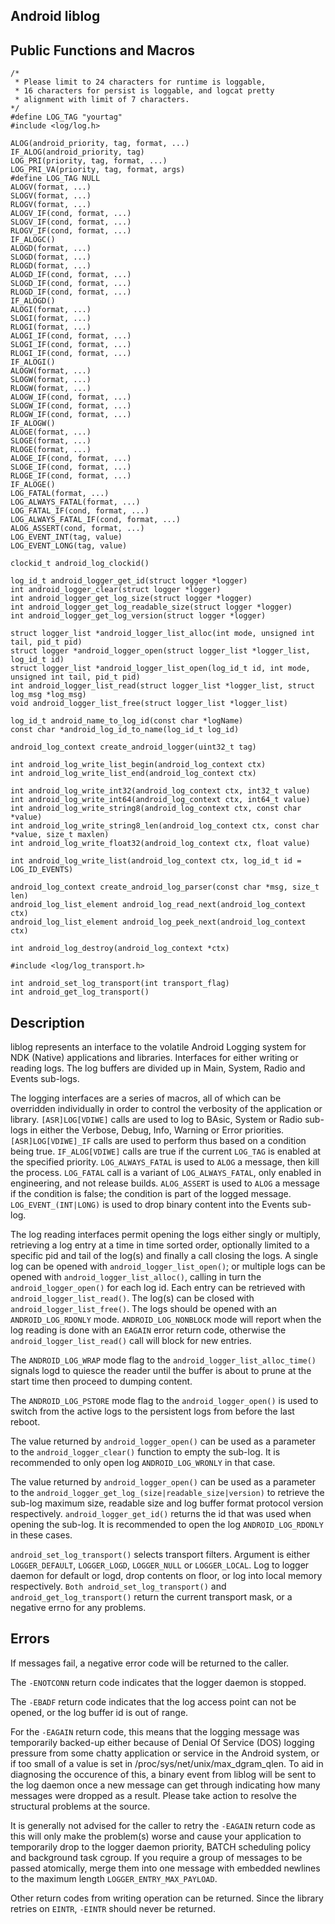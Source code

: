 Android liblog
--------------

Public Functions and Macros
---------------------------

    /*
     * Please limit to 24 characters for runtime is loggable,
     * 16 characters for persist is loggable, and logcat pretty
     * alignment with limit of 7 characters.
    */
    #define LOG_TAG "yourtag"
    #include <log/log.h>
  
    ALOG(android_priority, tag, format, ...)
    IF_ALOG(android_priority, tag)
    LOG_PRI(priority, tag, format, ...)
    LOG_PRI_VA(priority, tag, format, args)
    #define LOG_TAG NULL
    ALOGV(format, ...)
    SLOGV(format, ...)
    RLOGV(format, ...)
    ALOGV_IF(cond, format, ...)
    SLOGV_IF(cond, format, ...)
    RLOGV_IF(cond, format, ...)
    IF_ALOGC()
    ALOGD(format, ...)
    SLOGD(format, ...)
    RLOGD(format, ...)
    ALOGD_IF(cond, format, ...)
    SLOGD_IF(cond, format, ...)
    RLOGD_IF(cond, format, ...)
    IF_ALOGD()
    ALOGI(format, ...)
    SLOGI(format, ...)
    RLOGI(format, ...)
    ALOGI_IF(cond, format, ...)
    SLOGI_IF(cond, format, ...)
    RLOGI_IF(cond, format, ...)
    IF_ALOGI()
    ALOGW(format, ...)
    SLOGW(format, ...)
    RLOGW(format, ...)
    ALOGW_IF(cond, format, ...)
    SLOGW_IF(cond, format, ...)
    RLOGW_IF(cond, format, ...)
    IF_ALOGW()
    ALOGE(format, ...)
    SLOGE(format, ...)
    RLOGE(format, ...)
    ALOGE_IF(cond, format, ...)
    SLOGE_IF(cond, format, ...)
    RLOGE_IF(cond, format, ...)
    IF_ALOGE()
    LOG_FATAL(format, ...)
    LOG_ALWAYS_FATAL(format, ...)
    LOG_FATAL_IF(cond, format, ...)
    LOG_ALWAYS_FATAL_IF(cond, format, ...)
    ALOG_ASSERT(cond, format, ...)
    LOG_EVENT_INT(tag, value)
    LOG_EVENT_LONG(tag, value)
      
    clockid_t android_log_clockid()
    
    log_id_t android_logger_get_id(struct logger *logger)
    int android_logger_clear(struct logger *logger)
    int android_logger_get_log_size(struct logger *logger)
    int android_logger_get_log_readable_size(struct logger *logger)
    int android_logger_get_log_version(struct logger *logger)
        
    struct logger_list *android_logger_list_alloc(int mode, unsigned int tail, pid_t pid)
    struct logger *android_logger_open(struct logger_list *logger_list, log_id_t id)
    struct logger_list *android_logger_list_open(log_id_t id, int mode, unsigned int tail, pid_t pid)
    int android_logger_list_read(struct logger_list *logger_list, struct log_msg *log_msg)
    void android_logger_list_free(struct logger_list *logger_list)
    
    log_id_t android_name_to_log_id(const char *logName)
    const char *android_log_id_to_name(log_id_t log_id)
        
    android_log_context create_android_logger(uint32_t tag)
    
    int android_log_write_list_begin(android_log_context ctx)
    int android_log_write_list_end(android_log_context ctx)
    
    int android_log_write_int32(android_log_context ctx, int32_t value)
    int android_log_write_int64(android_log_context ctx, int64_t value)
    int android_log_write_string8(android_log_context ctx, const char *value)
    int android_log_write_string8_len(android_log_context ctx, const char *value, size_t maxlen)
    int android_log_write_float32(android_log_context ctx, float value)
    
    int android_log_write_list(android_log_context ctx, log_id_t id = LOG_ID_EVENTS)
    
    android_log_context create_android_log_parser(const char *msg, size_t len)
    android_log_list_element android_log_read_next(android_log_context ctx)
    android_log_list_element android_log_peek_next(android_log_context ctx)
        
    int android_log_destroy(android_log_context *ctx)
    
    #include <log/log_transport.h>
        
    int android_set_log_transport(int transport_flag)
    int android_get_log_transport()
    
Description
-----------

liblog represents an interface to the volatile Android Logging system for NDK (Native) applications
and libraries.  Interfaces for either writing or reading logs.  The log buffers are divided up in
Main, System, Radio and Events sub-logs.

The logging interfaces are a series of macros, all of which can be overridden individually in order
to control the verbosity of the application or library.  `[ASR]LOG[VDIWE]` calls are used to log to
BAsic, System or Radio sub-logs in either the Verbose, Debug, Info, Warning or Error priorities.
`[ASR]LOG[VDIWE]_IF` calls are used to perform thus based on a condition being true.
`IF_ALOG[VDIWE]` calls are true if the current `LOG_TAG` is enabled at the specified priority.
`LOG_ALWAYS_FATAL` is used to `ALOG` a message, then kill the process.  `LOG_FATAL` call is a
variant of `LOG_ALWAYS_FATAL`, only enabled in engineering, and not release builds.  `ALOG_ASSERT`
is used to `ALOG` a message if the condition is false; the condition is part of the logged message.
`LOG_EVENT_(INT|LONG)` is used to drop binary content into the Events sub-log.

The log reading interfaces permit opening the logs either singly or multiply, retrieving a log entry
at a time in time sorted order, optionally limited to a specific pid and tail of the log(s) and
finally a call closing the logs.  A single log can be opened with `android_logger_list_open()`; or
multiple logs can be opened with `android_logger_list_alloc()`, calling in turn the
`android_logger_open()` for each log id.  Each entry can be retrieved with
`android_logger_list_read()`.  The log(s) can be closed with `android_logger_list_free()`.  The logs
should be opened with an `ANDROID_LOG_RDONLY` mode.  `ANDROID_LOG_NONBLOCK` mode will report when
the log reading is done with an `EAGAIN` error return code, otherwise the
`android_logger_list_read()` call will block for new entries.

The `ANDROID_LOG_WRAP` mode flag to the `android_logger_list_alloc_time()` signals logd to quiesce
the reader until the buffer is about to prune at the start time then proceed to dumping content.

The `ANDROID_LOG_PSTORE` mode flag to the `android_logger_open()` is used to switch from the active
logs to the persistent logs from before the last reboot.

The value returned by `android_logger_open()` can be used as a parameter to the
`android_logger_clear()` function to empty the sub-log.  It is recommended to only open log
`ANDROID_LOG_WRONLY` in that case.

The value returned by `android_logger_open()` can be used as a parameter to the
`android_logger_get_log_(size|readable_size|version)` to retrieve the sub-log maximum size, readable
size and log buffer format protocol version respectively.  `android_logger_get_id()` returns the id
that was used when opening the sub-log.  It is recommended to open the log `ANDROID_LOG_RDONLY` in
these cases.

`android_set_log_transport()` selects transport filters.  Argument is either `LOGGER_DEFAULT`,
`LOGGER_LOGD`, `LOGGER_NULL` or `LOGGER_LOCAL`. Log to logger daemon for default or logd, drop
contents on floor, or log into local memory respectively.  `Both android_set_log_transport()` and
`android_get_log_transport()` return the current transport mask, or a negative errno for any
problems.

Errors
------

If messages fail, a negative error code will be returned to the caller.

The `-ENOTCONN` return code indicates that the logger daemon is stopped.

The `-EBADF` return code indicates that the log access point can not be opened, or the log buffer id
is out of range.

For the `-EAGAIN` return code, this means that the logging message was temporarily backed-up either
because of Denial Of Service (DOS) logging pressure from some chatty application or service in the
Android system, or if too small of a value is set in /proc/sys/net/unix/max_dgram_qlen.  To aid in
diagnosing the occurence of this, a binary event from liblog will be sent to the log daemon once a
new message can get through indicating how many messages were dropped as a result.  Please take
action to resolve the structural problems at the source.

It is generally not advised for the caller to retry the `-EAGAIN` return code as this will only make
the problem(s) worse and cause your application to temporarily drop to the logger daemon priority,
BATCH scheduling policy and background task cgroup. If you require a group of messages to be passed
atomically, merge them into one message with embedded newlines to the maximum length
`LOGGER_ENTRY_MAX_PAYLOAD`.

Other return codes from writing operation can be returned.  Since the library retries on `EINTR`,
`-EINTR` should never be returned.
